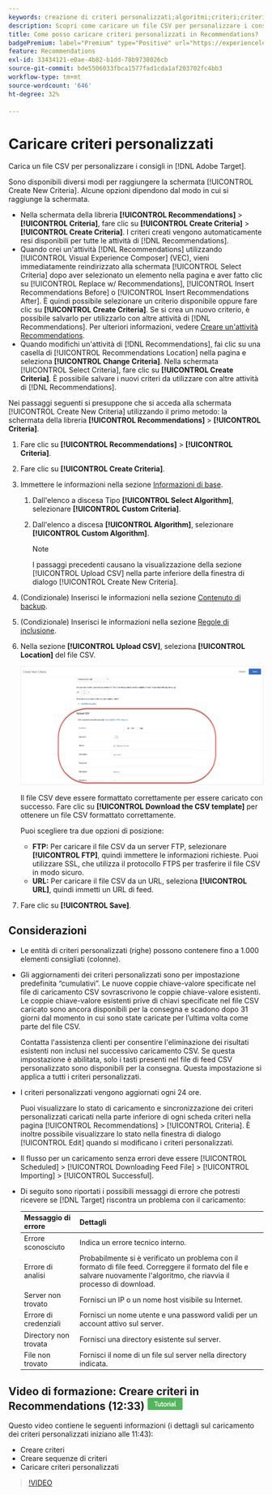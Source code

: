 ```yaml
---
keywords: creazione di criteri personalizzati;algoritmi;criteri;criteri di consigli;csv;ftp;caricamento csv
description: Scopri come caricare un file CSV per personalizzare i consigli in Adobe [!DNL Target] Recommendations.
title: Come posso caricare criteri personalizzati in Recommendations?
badgePremium: label="Premium" type="Positive" url="https://experienceleague.adobe.com/docs/target/using/introduction/intro.html?lang=en#premium newtab=true" tooltip="Vedi cosa è incluso in Target Premium."
feature: Recommendations
exl-id: 33434121-e0ae-4b82-b1dd-78b9738026cb
source-git-commit: bde5506033fbca1577fad1cda1af203702fc4bb3
workflow-type: tm+mt
source-wordcount: '646'
ht-degree: 32%

---
```


# Caricare criteri personalizzati

Carica un file CSV per personalizzare i consigli in [!DNL Adobe Target].

Sono disponibili diversi modi per raggiungere la schermata [!UICONTROL Create New Criteria]. Alcune opzioni dipendono dal modo in cui si raggiunge la schermata.

* Nella schermata della libreria **[!UICONTROL Recommendations]** > **[!UICONTROL Criteria]**, fare clic su **[!UICONTROL Create Criteria]** > **[!UICONTROL Create Criteria]**. I criteri creati vengono automaticamente resi disponibili per tutte le attività di [!DNL Recommendations].
* Quando crei un&#39;attività [!DNL Recommendations] utilizzando [!UICONTROL Visual Experience Composer] (VEC), vieni immediatamente reindirizzato alla schermata [!UICONTROL Select Criteria] dopo aver selezionato un elemento nella pagina e aver fatto clic su [!UICONTROL Replace w/ Recommendations], [!UICONTROL Insert Recommendations Before] o [!UICONTROL Insert Recommendations After]. È quindi possibile selezionare un criterio disponibile oppure fare clic su **[!UICONTROL Create Criteria]**. Se si crea un nuovo criterio, è possibile salvarlo per utilizzarlo con altre attività di [!DNL Recommendations]. Per ulteriori informazioni, vedere [Creare un&#39;attività Recommendations](/help/main/c-recommendations/t-create-recs-activity/create-recs-activity.md).
* Quando modifichi un&#39;attività di [!DNL Recommendations], fai clic su una casella di [!UICONTROL Recommendations Location] nella pagina e seleziona **[!UICONTROL Change Criteria]**. Nella schermata [!UICONTROL Select Criteria], fare clic su **[!UICONTROL Create Criteria]**. È possibile salvare i nuovi criteri da utilizzare con altre attività di [!DNL Recommendations].

Nei passaggi seguenti si presuppone che si acceda alla schermata [!UICONTROL Create New Criteria] utilizzando il primo metodo: la schermata della libreria **[!UICONTROL Recommendations]** > **[!UICONTROL Criteria]**.

1. Fare clic su **[!UICONTROL Recommendations]** > **[!UICONTROL Criteria]**.

1. Fare clic su **[!UICONTROL Create Criteria]**.

1. Immettere le informazioni nella sezione [Informazioni di base](/help/main/c-recommendations/c-algorithms/create-new-algorithm.md#info).

   1. Dall&#39;elenco a discesa Tipo **[!UICONTROL Select Algorithm]**, selezionare **[!UICONTROL Custom Criteria]**.

   1. Dall&#39;elenco a discesa **[!UICONTROL Algorithm]**, selezionare **[!UICONTROL Custom Algorithm]**.

      >[!NOTE]
      >
      >I passaggi precedenti causano la visualizzazione della sezione [!UICONTROL Upload CSV] nella parte inferiore della finestra di dialogo [!UICONTROL Create New Criteria].

1. (Condizionale) Inserisci le informazioni nella sezione [Contenuto di backup](/help/main/c-recommendations/c-algorithms/create-new-algorithm.md#content).

1. (Condizionale) Inserisci le informazioni nella sezione [Regole di inclusione](/help/main/c-recommendations/c-algorithms/create-new-algorithm.md#inclusion).

1. Nella sezione **[!UICONTROL Upload CSV]**, seleziona **[!UICONTROL Location]** del file CSV.

   ![Carica sezione CSV](assets/upload-csv.png)

   Il file CSV deve essere formattato correttamente per essere caricato con successo. Fare clic su **[!UICONTROL Download the CSV template]** per ottenere un file CSV formattato correttamente.

   Puoi scegliere tra due opzioni di posizione:

   * **FTP:** Per caricare il file CSV da un server FTP, selezionare **[!UICONTROL FTP]**, quindi immettere le informazioni richieste. Puoi utilizzare SSL, che utilizza il protocollo FTPS per trasferire il file CSV in modo sicuro.
   * **URL:** Per caricare il file CSV da un URL, seleziona **[!UICONTROL URL]**, quindi immetti un URL di feed.

1. Fare clic su **[!UICONTROL Save]**.

## Considerazioni

* Le entità di criteri personalizzati (righe) possono contenere fino a 1.000 elementi consigliati (colonne).

* Gli aggiornamenti dei criteri personalizzati sono per impostazione predefinita “cumulativi”. Le nuove coppie chiave-valore specificate nel file di caricamento CSV sovrascrivono le coppie chiave-valore esistenti. Le coppie chiave-valore esistenti prive di chiavi specificate nel file CSV caricato sono ancora disponibili per la consegna e scadono dopo 31 giorni dal momento in cui sono state caricate per l’ultima volta come parte del file CSV.

  Contatta l&#39;assistenza clienti per consentire l&#39;eliminazione dei risultati esistenti non inclusi nel successivo caricamento CSV. Se questa impostazione è abilitata, solo i tasti presenti nel file di feed CSV personalizzato sono disponibili per la consegna. Questa impostazione si applica a tutti i criteri personalizzati.

* I criteri personalizzati vengono aggiornati ogni 24 ore.

  Puoi visualizzare lo stato di caricamento e sincronizzazione dei criteri personalizzati caricati nella parte inferiore di ogni scheda criteri nella pagina [!UICONTROL Recommendations] > [!UICONTROL Criteria]. È inoltre possibile visualizzare lo stato nella finestra di dialogo [!UICONTROL Edit] quando si modificano i criteri personalizzati.

* Il flusso per un caricamento senza errori deve essere [!UICONTROL Scheduled] > [!UICONTROL Downloading Feed File] > [!UICONTROL Importing] > [!UICONTROL Successful].

* Di seguito sono riportati i possibili messaggi di errore che potresti ricevere se [!DNL Target] riscontra un problema con il caricamento:

  | Messaggio di errore | Dettagli |
  |--- |--- |
  | Errore sconosciuto | Indica un errore tecnico interno. |
  | Errore di analisi | Probabilmente si è verificato un problema con il formato di file feed. Correggere il formato del file e salvare nuovamente l&#39;algoritmo, che riavvia il processo di download. |
  | Server non trovato | Fornisci un IP o un nome host visibile su Internet. |
  | Errore di credenziali | Fornisci un nome utente e una password validi per un account attivo sul server. |
  | Directory non trovata | Fornisci una directory esistente sul server. |
  | File non trovato | Fornisci il nome di un file sul server nella directory indicata. |

## Video di formazione: Creare criteri in Recommendations (12:33) ![Icona esercitazione](/help/main/assets/tutorial.png)

Questo video contiene le seguenti informazioni (i dettagli sul caricamento dei criteri personalizzati iniziano alle 11:43):

* Creare criteri
* Creare sequenze di criteri
* Caricare criteri personalizzati

>[!VIDEO](https://video.tv.adobe.com/v/27694?quality=12)
